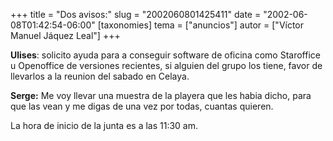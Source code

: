 +++
title = "Dos avisos:"
slug = "2002060801425411"
date = "2002-06-08T01:42:54-06:00"
[taxonomies]
tema = ["anuncios"]
autor = ["Víctor Manuel Jáquez Leal"]
+++

**Ulises**: solicito ayuda para a conseguir software de oficina como
Staroffice u Openoffice de versiones recientes, si alguien del grupo los
tiene, favor de llevarlos a la reunion del sabado en Celaya.

**Serge:** Me voy llevar una muestra de la playera que les habia dicho,
para que las vean y me digas de una vez por todas, cuantas quieren.

La hora de inicio de la junta es a las 11:30 am.
